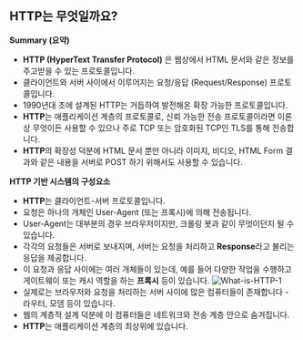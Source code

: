 ## HTTP는 무엇일까요?

**Summary (요약)**
- **HTTP (HyperText Transfer Protocol)** 은 웹상에서 HTML 문서와 같은 정보를 주고받을 수 있는 프로토콜입니다.
- 클라이언트와 서버 사이에서 이루어지는 요청/응답 (Request/Response) 프로토콜입니다.
- 1990년대 초에 설계된 HTTP는 거듭하여 발전해온 확장 가능한 프로토콜입니다.
- **HTTP**는 애플리케이션 계층의 프로토콜로, 신뢰 가능한 전송 프로토콜이라면 이론상 무엇이든 사용할 수 있으나 주로 TCP 또는 암호화된 TCP인 TLS를 통해 전송합니다.
- **HTTP**의 확장성 덕분에 HTML 문서 뿐만 아니라 이미지, 비디오, HTML Form 결과와 같은 내용을 서버로 POST 하기 위해서도 사용할 수 있습니다.

**HTTP 기반 시스템의 구성요소**
- **HTTP**는 클라이언트-서버 프로토콜입니다.
- 요청은 하나의 개체인 User-Agent (또는 프록시)에 의해 전송됩니다.
- User-Agent는 대부분의 경우 브라우저이지만, 크롤링 봇과 같이 무엇이던지 될 수 있습니다.
- 각각의 요청들은 서버로 보내지며, 서버는 요청을 처리하고 **Response**라고 불리는 응답을 제공합니다.
- 이 요청과 응답 사이에는 여러 개체들이 있는데, 예를 들어 다양한 작업을 수행하고 게이트웨이 또는 캐시 역할을 하는 **프록시** 등이 있습니다.
  ![What-is-HTTP-1](https://github.com/wooogi123/Development_Roadmap/tree/master/docs/Internet/images/What-is-HTTP-1.png)
- 실제로는 브라우저와 요청을 처리하는 서버 사이에 많은 컴퓨터들이 존재합니다 - 라우터, 모뎀 등이 있습니다.
- 웹의 계층적 설계 덕분에 이 컴퓨터들은 네트워크와 전송 계층 안으로 숨겨집니다.
- **HTTP**는 애플리케이션 계층의 최상위에 있습니다.
